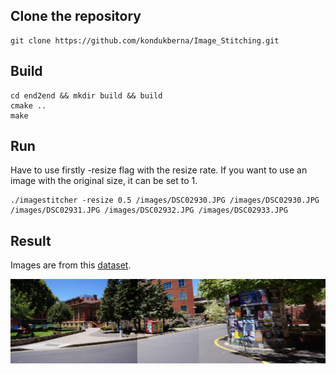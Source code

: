 ## Clone the repository
```
git clone https://github.com/kondukberna/Image_Stitching.git
```

## Build
```
cd end2end && mkdir build && build
cmake ..
make
```

## Run

Have to use firstly -resize flag with the resize rate. If you want to use an image with the original size, it can be set to 1.

```
./imagestitcher -resize 0.5 /images/DSC02930.JPG /images/DSC02930.JPG /images/DSC02931.JPG /images/DSC02932.JPG /images/DSC02933.JPG 
```

## Result

Images are from this [dataset](https://cs.adelaide.edu.au/~tjchin/apap/#Datasets). 

![](https://github.com/kondukberna/Image_Stitching/blob/main/images/StitchedImage.jpg)
